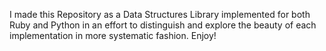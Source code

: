 I made this Repository as a Data Structures Library implemented for both Ruby and Python in an effort to distinguish and explore the beauty of each implementation in more systematic fashion. Enjoy!
